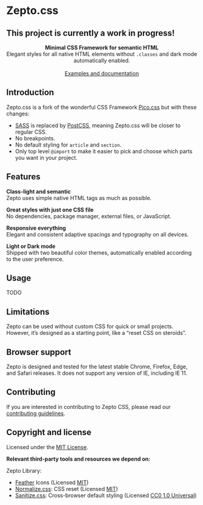 # Zepto.css

## This project is currently a work in progress!

<p align="center">
  <strong>Minimal CSS Framework for semantic HTML</strong>
  <br>Elegant styles for all native HTML elements without <code>.classes</code>
  and dark mode automatically enabled.
  <br><br>
  <a href="https://jhthorsen.github.io/zeptocss/">Examples and documentation</a>
</p>

## Introduction

Zepto.css is a fork of the wonderful CSS Framework [Pico.css](https://picocss.com/)
but with these changes:

* [SASS](https://sass-lang.com/) is replaced by [PostCSS](https://postcss.org/),
  meaning Zepto.css will be closer to regular CSS.
* No breakpoints.
* No default styling for `article` and `section`.
* Only top level `@import` to make it easier to pick and choose which parts
  you want in your project.

## Features

**Class-light and semantic**  
Zepto uses simple native HTML tags as much as possible.

**Great styles with just one CSS file**  
No dependencies, package manager, external files, or JavaScript.

**Responsive everything**  
Elegant and consistent adaptive spacings and typography on all devices.

**Light or Dark mode**  
Shipped with two beautiful color themes, automatically enabled according to the
user preference.

## Usage

TODO

## Limitations

Zepto can be used without custom CSS for quick or small projects. However, it’s
designed as a starting point, like a “reset CSS on steroids”.

## Browser support

Zepto is designed and tested for the latest stable Chrome, Firefox, Edge, and
Safari releases. It does not support any version of IE, including IE 11.

## Contributing

If you are interested in contributing to Zepto CSS, please read our
[contributing guidelines](https://github.com/jhthorsen/zeptocss/blob/master/.github/CONTRIBUTING.md).

## Copyright and license

Licensed under the [MIT License](https://github.com/jhthorsen/zeptocss/blob/master/LICENSE.md).

**Relevant third-party tools and resources we depend on:**

Zepto Library:
- [Feather](https://feathericons.com/) Icons (Licensed [MIT](https://github.com/feathericons/feather/blob/master/LICENSE))
- [Normalize.css](https://necolas.github.io/normalize.css/): CSS reset (Licensed [MIT](https://github.com/necolas/normalize.css/blob/master/LICENSE.md))
- [Sanitize.css](https://csstools.github.io/sanitize.css/): Cross-browser default styling (Licensed [CC0 1.0 Universal](https://github.com/csstools/sanitize.css/blob/main/LICENSE.md))
